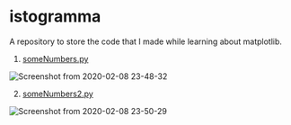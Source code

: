 # istogramma
A repository to store the code that I made while learning about matplotlib.

1. [someNumbers.py](https://github.com/yashk2000/istogramma/blob/master/someNumbers.py)

![Screenshot from 2020-02-08 23-48-32](https://user-images.githubusercontent.com/41234408/74090075-b85bda80-4acd-11ea-96cf-b5d5e8089afc.png)

2. [someNumbers2.py](https://github.com/yashk2000/istogramma/blob/master/someNumbers2.py)

![Screenshot from 2020-02-08 23-50-29](https://user-images.githubusercontent.com/41234408/74090090-cf9ac800-4acd-11ea-8095-ded9eecf6a99.png)
